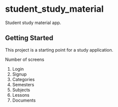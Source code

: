 # student_study_material

Student study material app.

## Getting Started

This project is a starting point for a study application.

Number of screens

1. Login
2. Signup
3. Categories
4. Semesters
5. Subjects
6. Lessons
7. Documents

